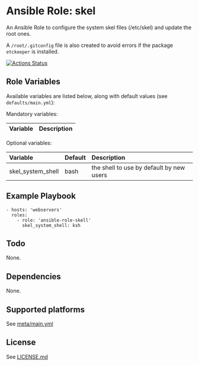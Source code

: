 # Ansible Role: skel

An Ansible Role to configure the system skel files (/etc/skel) and update the root ones.

A `/root/.gitconfig` file is also created to avoid errors if the package `etckeeper` is installed.

[![Actions Status](https://github.com/tristan-weil/ansible-role-skel/workflows/molecule/badge.svg?branch=master)](https://github.com/tristan-weil/ansible-role-skel/actions)

## Role Variables

Available variables are listed below, along with default values (see `defaults/main.yml`):

Mandatory variables:

| Variable      | Description |
| :------------ | :---------- |

Optional variables:

| Variable      | Default | Description |
| :------------ | :------ | :---------- |
| skel_system_shell | bash        | the shell to use by default by new users |

## Example Playbook

    - hosts: 'webservers'
      roles:
        - role: 'ansible-role-skell'
          skel_system_shell: ksh

## Todo

None.

## Dependencies

None.

## Supported platforms

See [meta/main.yml](https://github.com/tristan-weil/ansible-role-skel/blob/master/meta/main.yml)

## License

See [LICENSE.md](LICENSE.md)
